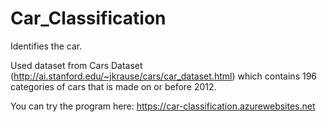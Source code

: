 # Car_Classification
Identifies the car.

Used dataset from Cars Dataset (http://ai.stanford.edu/~jkrause/cars/car_dataset.html) which contains 196 categories of cars
that is made on or before 2012.

You can try the program here: https://car-classification.azurewebsites.net
